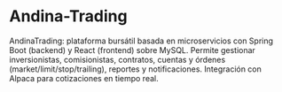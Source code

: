 # Andina-Trading
AndinaTrading: plataforma bursátil basada en microservicios con Spring Boot (backend) y React (frontend) sobre MySQL. Permite gestionar inversionistas, comisionistas, contratos, cuentas y órdenes (market/limit/stop/trailing), reportes y notificaciones. Integración con Alpaca para cotizaciones en tiempo real.
